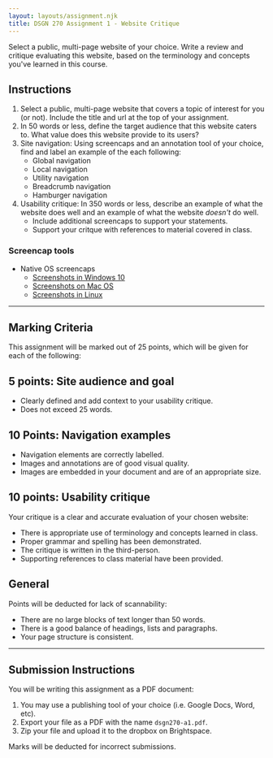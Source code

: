 ```yaml
---
layout: layouts/assignment.njk
title: DSGN 270 Assignment 1 - Website Critique
---
```

Select a public, multi-page website of your choice. Write a review and critique evaluating this website, based on the terminology and concepts you've learned in this course.

## Instructions

1. Select a public, multi-page website that covers a topic of interest for you (or not). Include the title and url at the top of your assignment.
2. In 50 words or less, define the target audience that this website caters to. What value does this website provide to its users?
3. Site navigation: Using screencaps and an annotation tool of your choice, find and label an example of the each following:
    - Global navigation
    - Local navigation
    - Utility navigation
    - Breadcrumb navigation
    - Hamburger navigation
4. Usability critique: In 350 words or less, describe an example of what the website does well and an example of what the website _doesn't_ do well.
    - Include additional screencaps to support your statements.
    - Support your critque with references to material covered in class.

### Screencap tools
- Native OS screencaps
    - [Screenshots in Windows 10](https://www.howtogeek.com/226280/how-to-take-screenshots-in-windows-10/)
    - [Screenshots on Mac OS](https://support.apple.com/en-ca/HT201361)
    - [Screenshots in Linux](https://itsfoss.com/take-screenshot-linux/)


---

## Marking Criteria
This assignment will be marked out of 25 points, which will be given for each of the following:

## 5 points: Site audience and goal
- Clearly defined and add context to your usability critique.
- Does not exceed 25 words.

## 10 Points: Navigation examples
- Navigation elements are correctly labelled.
- Images and annotations are of good visual quality.
- Images are embedded in your document and are of an appropriate size.

## 10 points: Usability critique
Your critique is a clear and accurate evaluation of your chosen website:
- There is appropriate use of terminology and concepts learned in class.
- Proper grammar and spelling has been demonstrated.
- The critique is written in the third-person.
- Supporting references to class material have been provided.

## General
Points will be deducted for lack of scannability:
- There are no large blocks of text longer than 50 words.
- There is a good balance of headings, lists and paragraphs.
- Your page structure is consistent. 

---

## Submission Instructions
You will be writing this assignment as a PDF document:
1. You may use a publishing tool of your choice (i.e. Google Docs, Word, etc).
2. Export your file as a PDF with the name `dsgn270-a1.pdf`.
3. Zip your file and upload it to the dropbox on Brightspace. 

Marks will be deducted for incorrect submissions.